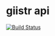 giistr api
==========
[![Build Status](https://travis-ci.org/giistr/giistr_api.svg?branch=master)](https://travis-ci.org/giistr/giistr_api)